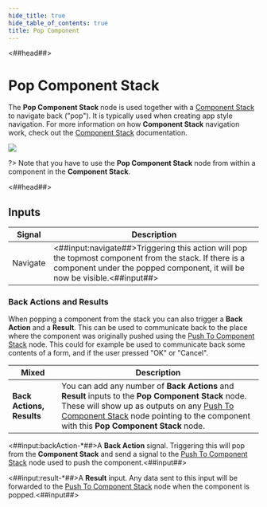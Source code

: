 ```yaml
---
hide_title: true
hide_table_of_contents: true
title: Pop Component
---
```


<##head##>

# Pop Component Stack

The **Pop Component Stack** node is used together with a [Component Stack](/nodes/component-stack/component-stack-node) to navigate back ("pop"). It is typically used when creating app style navigation. For more information on how **Component Stack** navigation work, check out the [Component Stack](/nodes/component-stack/component-stack-node) documentation.

<div className="ndl-image-with-background l">

![](/nodes/component-stack/pop-component/pop-component-stack.png)

</div>

?> Note that you have to use the **Pop Component Stack** node from within a component in the **Component Stack**.

<##head##>

## Inputs

| Signal                                       | Description                                                                                                                                                                         |
| -------------------------------------------- | ----------------------------------------------------------------------------------------------------------------------------------------------------------------------------------- |
| <span className="ndl-signal">Navigate</span> | <##input:navigate##>Triggering this action will pop the topmost component from the stack. If there is a component under the popped component, it will be now be visible.<##input##> |

### Back Actions and Results

When popping a component from the stack you can also trigger a **Back Action** and a **Result**. This can be used to communicate back to the place where the component was originally pushed using the [Push To Component Stack](/nodes/component-stack/push-component) node. This could for example be used to communicate back some contents of a form, and if the user pressed "OK" or "Cancel".

| Mixed                     | Description                                                                                                                                                                                                                                                                        |
| ------------------------- | ---------------------------------------------------------------------------------------------------------------------------------------------------------------------------------------------------------------------------------------------------------------------------------- |
| **Back Actions, Results** | You can add any number of **Back Actions** and **Result** inputs to the **Pop Component Stack** node. These will show up as outputs on any [Push To Component Stack](/nodes/component-stack/push-component) node pointing to the component with this **Pop Component Stack** node. |

<span className="hidden-props-for-editor"><##input:backAction-\*##>A **Back Action** signal. Triggering this will pop from the **Component Stack** and send a signal to the [Push To Component Stack](/nodes/component-stack/push-component) node used to push the component.<##input##></span>

<span className="hidden-props-for-editor"><##input:result-\*##>A **Result** input. Any data sent to this input will be forwarded to the [Push To Component Stack](/nodes/component-stack/push-component) node when the component is popped.<##input##></span>
